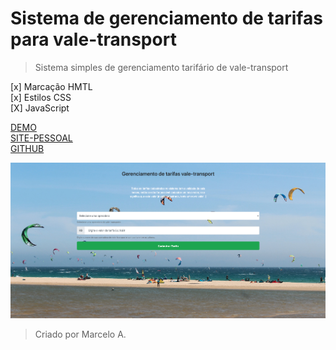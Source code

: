 # Sistema de gerenciamento de tarifas para vale-transport

> Sistema simples de gerenciamento tarifário de vale-transport

<p>
[x] Marcação HMTL<br/>
[x] Estilos CSS<br/>
[X] JavaScript<br/>

[DEMO](https://cecel.netlify.app/)<br/>
[SITE-PESSOAL](https://m18web.com.br)<br/>
[GITHUB](https://github.com/Marcelo1975)<br/>
</p>

![Screenshot](img-readme.png)

> Criado por Marcelo A.

